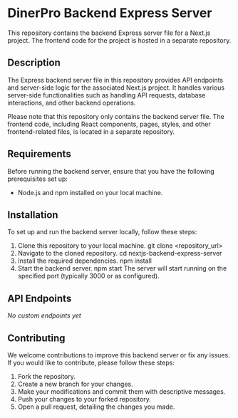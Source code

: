 # DinerPro Backend Express Server

This repository contains the backend Express server file for a Next.js project. The frontend code for the project is hosted in a separate repository.

## Description

The Express backend server file in this repository provides API endpoints and server-side logic for the associated Next.js project. It handles various server-side functionalities such as handling API requests, database interactions, and other backend operations.

Please note that this repository only contains the backend server file. The frontend code, including React components, pages, styles, and other frontend-related files, is located in a separate repository. 

## Requirements

Before running the backend server, ensure that you have the following prerequisites set up:

- Node.js and npm installed on your local machine.

## Installation

To set up and run the backend server locally, follow these steps:

1. Clone this repository to your local machine.
   git clone <repository_url>
2. Navigate to the cloned repository.
   cd nextjs-backend-express-server
3. Install the required dependencies.
   npm install
4. Start the backend server.
   npm start
The server will start running on the specified port (typically 3000 or as configured).

## API Endpoints
<em>No custom endpoints yet</em>

## Contributing
We welcome contributions to improve this backend server or fix any issues. If you would like to contribute, please follow these steps:

<ol type="1">
<li>Fork the repository.</li>
<li>Create a new branch for your changes.</li>
<li>Make your modifications and commit them with descriptive messages.</li>
<li>Push your changes to your forked repository.</li>
<li>Open a pull request, detailing the changes you made.</li>
</ol>

